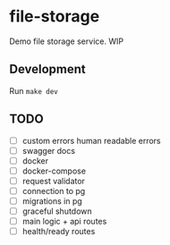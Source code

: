 # file-storage

Demo file storage service. WIP

## Development
Run `make dev`

## TODO
  - [ ] custom errors human readable errors
  - [ ] swagger docs
  - [ ] docker
  - [ ] docker-compose
  - [ ] request validator
  - [ ] connection to pg
  - [ ] migrations in pg
  - [ ] graceful shutdown
  - [ ] main logic + api routes
  - [ ] health/ready routes
